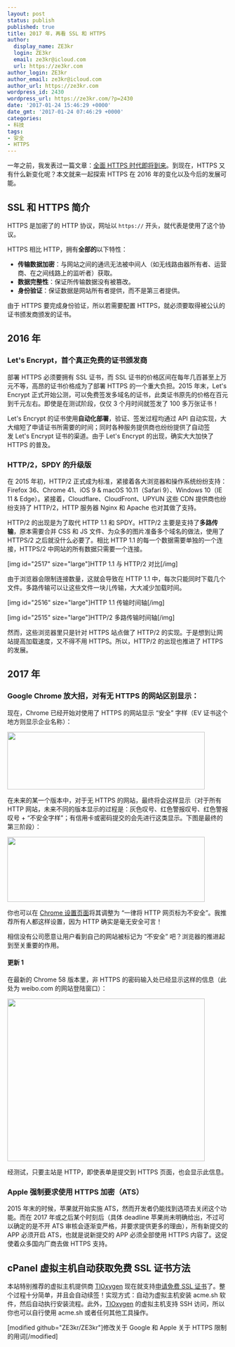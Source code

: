 ```yaml
---
layout: post
status: publish
published: true
title: 2017 年，再看 SSL 和 HTTPS
author:
  display_name: ZE3kr
  login: ZE3kr
  email: ze3kr@icloud.com
  url: https://ze3kr.com
author_login: ZE3kr
author_email: ze3kr@icloud.com
author_url: https://ze3kr.com
wordpress_id: 2430
wordpress_url: https://ze3kr.com/?p=2430
date: '2017-01-24 15:46:29 +0000'
date_gmt: '2017-01-24 07:46:29 +0000'
categories:
- 科技
tags:
- 安全
- HTTPS
---
```

<p>一年之前，我发表过一篇文章：<a href="https://ze3kr.com/2015/12/https-everywhere-is-coming/">全面 HTTPS 时代即将到来</a>。到现在，HTTPS 又有什么新变化呢？本文就来一起探索 HTTPS 在 2016 年的变化以及今后的发展可能。</p>
<p><!--more--></p>
<h2>SSL 和 HTTPS 简介</h2>
<p>HTTPS 是加密了的 HTTP 协议，网址以 <code>https://</code> 开头，就代表是使用了这个协议。</p>
<p>HTTPS 相比 HTTP，拥有<strong>全部的</strong>以下特性：</p>
<ul>
<li><strong>传输数据加密</strong>：与网站之间的通讯无法被中间人（如无线路由器所有者、运营商、在之间线路上的监听者）获取。</li>
<li><strong>数据完整性</strong>：保证所传输数据没有被篡改。</li>
<li><strong>身份验证</strong>：保证数据是网站所有者提供，而不是第三者提供。</li>
</ul>
<p>由于 HTTPS 要完成身份验证，所以若需要配置 HTTPS，就必须要取得被公认的证书颁发商颁发的证书。</p>
<h2>2016 年</h2>
<h3>Let's Encrypt，首个真正免费的证书颁发商</h3>
<p>部署 HTTPS 必须要拥有 SSL 证书，而 SSL 证书的价格区间在每年几百甚至上万元不等，高昂的证书价格成为了部署 HTTPS 的一个重大负担。2015 年末，Let's Encrypt 正式开始公测，可以免费签发多域名的证书，此类证书原先的价格在百元到千元左右。即使是在测试阶段，仅仅 3 个月时间就签发了 100 多万张证书！</p>
<p>Let's Encrypt 的证书使用<strong>自动化部署</strong>，验证、签发过程均通过 API 自动实现，大大缩短了申请证书所需要的时间；同时各种服务提供商也纷纷提供了自动签发 Let's Encrypt 证书的渠道。由于 Let's Encrypt 的出现，确实大大加快了 HTTPS 的普及。</p>
<h3>HTTP/2，SPDY 的升级版</h3>
<p>在 2015 年初，HTTP/2 正式成为标准，紧接着各大浏览器和操作系统纷纷支持：Firefox 36、Chrome 41、iOS 9 &amp; macOS 10.11（Safari 9）、Windows 10（IE 11 &amp; Edge）。紧接着，Cloudflare、CloudFront、UPYUN 这些 CDN 提供商也纷纷支持了 HTTP/2，HTTP 服务器 Nginx 和 Apache 也对其做了支持。</p>
<p>HTTP/2 的出现是为了取代 HTTP 1.1 和 SPDY。HTTP/2 主要是支持了<strong>多路传输</strong>，原本需要合并 CSS 和 JS 文件、为众多的图片准备多个域名的做法，使用了 HTTPS/2 之后就没什么必要了。相比 HTTP 1.1 的每一个数据需要单独的一个连接，HTTPS/2 中网站的所有数据只需要一个连接。</p>
<p>[img id="2517" size="large"]HTTP 1.1 与 HTTP/2 对比[/img]</p>
<p>由于浏览器会限制连接数量，这就会导致在 HTTP 1.1 中，每次只能同时下载几个文件。多路传输可以让这些文件一块儿传输，大大减少加载时间。</p>
<p>[img id="2516" size="large"]HTTP 1.1 传输时间轴[/img]</p>
<p>[img id="2515" size="large"]HTTP/2 多路传输时间轴[/img]</p>
<p>然而，这些浏览器里只是针对 HTTPS 站点做了 HTTP/2 的实现。于是想到让网站提高加载速度，又不得不用 HTTPS。所以，HTTP/2 的出现也推进了 HTTPS 的发展。</p>
<h2>2017 年</h2>
<h3>Google Chrome 放大招，对有无 HTTPS 的网站区别显示：</h3>
<p>现在，Chrome 已经开始对使用了 HTTPS 的网站显示 “安全” 字样（EV 证书这个地方则显示企业名称）：</p>
<p><img class="aligncenter size-medium wp-image-2439" src="https://cdn.landcement.com/sites/2/2017/01/Screenshot-2017-01-24-15.51.37-450x131.png" alt="" width="450" height="131" /></p>
<p>在未来的某一个版本中，对于无 HTTPS 的网站，最终将会这样显示（对于所有 HTTP 网站，未来不同的版本显示的过程是：灰色叹号、红色警报叹号、红色警报叹号 + “不安全字样”；有信用卡或密码提交的会先进行这类显示。下图是最终的第三阶段）：</p>
<p><img class="aligncenter size-medium wp-image-2440" src="https://cdn.landcement.com/sites/2/2017/01/Screenshot-2017-01-24-15.54.07-450x148.png" alt="" width="450" height="148" /></p>
<p>你也可以在 <a href="chrome://flags/#mark-non-secure-as" target="_blank">Chrome 设置页面</a>将其调整为 “一律将 HTTP 网页标为不安全”。我推荐所有人都这样设置，因为 HTTP 确实是毫无安全可言！</p>
<p>相信没有公司愿意让用户看到自己的网站被标记为 “不安全” 吧？浏览器的推进起到至关重要的作用。</p>
<h4>更新 1</h4>
<p>在最新的 Chrome 58 版本里，非 HTTPS 的密码输入处已经显示这样的信息（此处为 weibo.com 的网站登陆窗口）：</p>
<p><img class="aligncenter size-medium wp-image-2609" src="https://cdn.landcement.com/sites/2/2017/01/Screenshot-2017-01-29-12.23.32-450x370.png" alt="" width="450" height="370" /></p>
<p>经测试，只要主站是 HTTP，即使表单是提交到 HTTPS 页面，也会显示此信息。</p>
<h3>Apple 强制要求使用 HTTPS 加密（ATS）</h3>
<p>2015 年末的时候，苹果就开始实施 ATS，然而开发者仍能找到选项去关闭这个功能。而在 2017 年或之后某个时刻后（具体 deadline 苹果尚未明确给出，不过可以确定的是不开 ATS 审核会逐渐变严格，并要求提供更多的理由），所有新提交的 APP 必须开启 ATS，也就是说新提交的 APP 必须全部使用 HTTPS 内容了。这促使着众多国内厂商去做 HTTPS 支持。</p>
<h2>cPanel 虚拟主机自动获取免费 SSL 证书方法</h2>
<p>本站特别推荐的虚拟主机提供商 <a href="https://domain.tloxygen.com/web-hosting/index.php?promo=ze3kr" target="_blank">TlOxygen</a> 现在就支持<a href="https://www.tloxygen.com/request-lets-encrypt-certificate/" target="_blank">申请免费 SSL 证书</a>了。整个过程十分简单，并且会自动续签！实现方式：自动为虚拟主机安装 acme.sh 软件，然后自动执行安装流程。此外，<a href="https://domain.tloxygen.com/web-hosting/index.php?promo=ze3kr" target="_blank">TlOxygen</a> 的虚拟主机支持 SSH 访问，所以你也可以自行使用 acme.sh 或者任何其他工具操作。</p>
<p>[modified github="ZE3kr/ZE3kr"]修改关于 Google 和 Apple 关于 HTTPS 限制的用词[/modified]</p>

